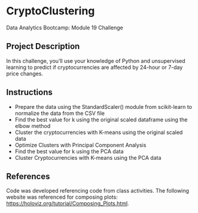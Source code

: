 # CryptoClustering
Data Analytics Bootcamp: Module 19 Challenge

## Project Description
In this challenge, you’ll use your knowledge of Python and unsupervised learning to predict if cryptocurrencies are affected by 24-hour or 7-day price changes.

## Instructions
* Prepare the data using the StandardScaler() module from scikit-learn to normalize the data from the CSV file
* Find the best value for k using the original scaled dataframe using the elbow method
* Cluster the cryptocurrencies with K-means using the original scaled data
* Optimize Clusters with Principal Component Analysis
* Find the best value for k using the PCA data
* Cluster Cryptocurrencies with K-means using the PCA data

## References
Code was developed referencing code from class activities. The following website was referenced for composing plots: https://holoviz.org/tutorial/Composing_Plots.html. 

